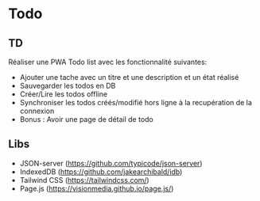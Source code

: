 # Todo

## TD

Réaliser une PWA Todo list avec les fonctionnalité suivantes:
* Ajouter une tache avec un titre et une description et un état réalisé
* Sauvegarder les todos en DB
* Créer/Lire les todos offline
* Synchroniser les todos créés/modifié hors ligne à la recupération de la connexion
* Bonus : Avoir une page de détail de todo

## Libs
* JSON-server (https://github.com/typicode/json-server)
* IndexedDB (https://github.com/jakearchibald/idb)
* Tailwind CSS (https://tailwindcss.com/)
* Page.js (https://visionmedia.github.io/page.js/)
